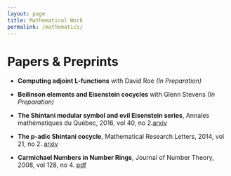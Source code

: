 ```yaml
---
layout: page
title: Mathematical Work
permalink: /mathematics/
---
```


Papers & Preprints
==================

* **Computing adjoint L-functions** with David Roe *(In Preparation)*

* **Beilinson elements and Eisenstein cocycles** with Glenn Stevens *(In Preparation)*

* **The Shintani modular symbol and evil Eisenstein series**, Annales mathématiques du Québec, 2016, vol 40, no 2.[arxiv](http://arxiv.org/abs/1409.8155)

* **The p-adic Shintani cocycle**, Mathematical Research Letters, 2014, vol 21, no 2. [arxiv](http://arxiv.org/abs/1209.5018)

* **Carmichael Numbers in Number Rings**, Journal of Number Theory, 2008, vol 128, no 4. [pdf](_data/Carmichael.pdf)
